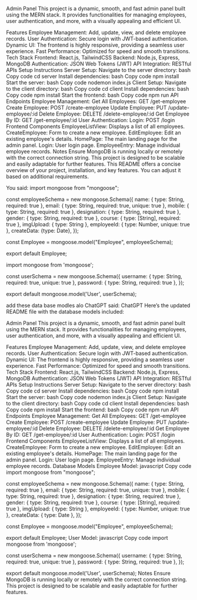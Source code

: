 Admin Panel
This project is a dynamic, smooth, and fast admin panel built using the MERN stack. It provides functionalities for managing employees, user authentication, and more, with a visually appealing and efficient UI.

Features
Employee Management: Add, update, view, and delete employee records.
User Authentication: Secure login with JWT-based authentication.
Dynamic UI: The frontend is highly responsive, providing a seamless user experience.
Fast Performance: Optimized for speed and smooth transitions.
Tech Stack
Frontend: React.js, TailwindCSS
Backend: Node.js, Express, MongoDB
Authentication: JSON Web Tokens (JWT)
API Integration: RESTful APIs
Setup Instructions
Server Setup:
Navigate to the server directory:
bash
Copy code
cd server
Install dependencies:
bash
Copy code
npm install
Start the server:
bash
Copy code
nodemon index.js
Client Setup:
Navigate to the client directory:
bash
Copy code
cd client
Install dependencies:
bash
Copy code
npm install
Start the frontend:
bash
Copy code
npm run
API Endpoints
Employee Management:
Get All Employees:
GET /get-employee
Create Employee:
POST /create-employee
Update Employee:
PUT /update-employee/:id
Delete Employee:
DELETE /delete-employee/:id
Get Employee By ID:
GET /get-employee/:id
User Authentication:
Login:
POST /login
Frontend Components
EmployeeListView: Displays a list of all employees.
CreateEmployee: Form to create a new employee.
EditEmployee: Edit an existing employee's details.
HomePage: The main landing page for the admin panel.
Login: User login page.
EmployeeEntry: Manage individual employee records.
Notes
Ensure MongoDB is running locally or remotely with the correct connection string.
This project is designed to be scalable and easily adaptable for further features.
This README offers a concise overview of your project, installation, and key features. You can adjust it based on additional requirements. ​​






You said:
import mongoose from "mongoose";

const employeeSchema = new mongoose.Schema({
  name: { type: String, required: true },
  email: { type: String, required: true, unique: true },
  mobile: { type: String, required: true },
  designation: { type: String, required: true },
  gender: { type: String, required: true },
  course: { type: [String], required: true },
  imgUpload: { type: String },
  employeeId: { type: Number, unique: true },
  createData: {type: Date},
});

const Employee = mongoose.model("Employee", employeeSchema);

export default Employee;

import mongoose from 'mongoose';

const userSchema = new mongoose.Schema({
  username: { type: String, required: true, unique: true },
  password: { type: String, required: true },
});

export default mongoose.model('User', userSchema);

add these data base modles alo
ChatGPT said:
ChatGPT
Here’s the updated README file with the database models included:

Admin Panel
This project is a dynamic, smooth, and fast admin panel built using the MERN stack. It provides functionalities for managing employees, user authentication, and more, with a visually appealing and efficient UI.

Features
Employee Management: Add, update, view, and delete employee records.
User Authentication: Secure login with JWT-based authentication.
Dynamic UI: The frontend is highly responsive, providing a seamless user experience.
Fast Performance: Optimized for speed and smooth transitions.
Tech Stack
Frontend: React.js, TailwindCSS
Backend: Node.js, Express, MongoDB
Authentication: JSON Web Tokens (JWT)
API Integration: RESTful APIs
Setup Instructions
Server Setup:
Navigate to the server directory:
bash
Copy code
cd server
Install dependencies:
bash
Copy code
npm install
Start the server:
bash
Copy code
nodemon index.js
Client Setup:
Navigate to the client directory:
bash
Copy code
cd client
Install dependencies:
bash
Copy code
npm install
Start the frontend:
bash
Copy code
npm run
API Endpoints
Employee Management:
Get All Employees:
GET /get-employee
Create Employee:
POST /create-employee
Update Employee:
PUT /update-employee/:id
Delete Employee:
DELETE /delete-employee/:id
Get Employee By ID:
GET /get-employee/:id
User Authentication:
Login:
POST /login
Frontend Components
EmployeeListView: Displays a list of all employees.
CreateEmployee: Form to create a new employee.
EditEmployee: Edit an existing employee's details.
HomePage: The main landing page for the admin panel.
Login: User login page.
EmployeeEntry: Manage individual employee records.
Database Models
Employee Model:
javascript
Copy code
import mongoose from "mongoose";

const employeeSchema = new mongoose.Schema({
  name: { type: String, required: true },
  email: { type: String, required: true, unique: true },
  mobile: { type: String, required: true },
  designation: { type: String, required: true },
  gender: { type: String, required: true },
  course: { type: [String], required: true },
  imgUpload: { type: String },
  employeeId: { type: Number, unique: true },
  createData: { type: Date },
});

const Employee = mongoose.model("Employee", employeeSchema);

export default Employee;
User Model:
javascript
Copy code
import mongoose from 'mongoose';

const userSchema = new mongoose.Schema({
  username: { type: String, required: true, unique: true },
  password: { type: String, required: true },
});

export default mongoose.model('User', userSchema);
Notes
Ensure MongoDB is running locally or remotely with the correct connection string.
This project is designed to be scalable and easily adaptable for further features.
